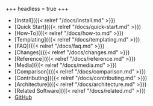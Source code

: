 +++
headless = true
+++

- [Install]({{< relref "/docs/install.md" >}})
- [Quick Start]({{< relref "/docs/quick-start.md" >}})
- [How-To]({{< relref "/docs/how-to.md" >}})
- [Templating]({{< relref "/docs/templating.md" >}})
- [FAQ]({{< relref "/docs/faq.md" >}})
- [Changes]({{< relref "/docs/changes.md" >}})
- [Reference]({{< relref "/docs/reference.md" >}})
- [Media]({{< relref "/docs/media.md" >}})
- [Comparison]({{< relref "/docs/comparison.md" >}})
- [Contributing]({{< relref "/docs/contributing.md" >}})
- [Architecture]({{< relref "/docs/architecture.md" >}})
- [Related Software]({{< relref "/docs/related.md" >}})
- [GitHub](https://github.com/twpayne/chezmoi)
